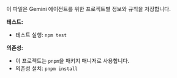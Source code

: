 이 파일은 Gemini 에이전트를 위한 프로젝트별 정보와 규칙을 저장합니다.

**테스트:**
- 테스트 실행: `npm test`

**의존성:**
- 이 프로젝트는 `pnpm`을 패키지 매니저로 사용합니다.
- 의존성 설치: `pnpm install`